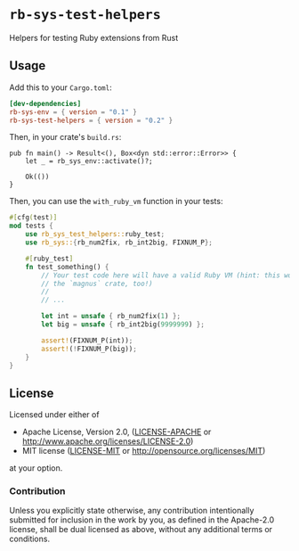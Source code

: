 # `rb-sys-test-helpers`

Helpers for testing Ruby extensions from Rust

## Usage

Add this to your `Cargo.toml`:

```toml
[dev-dependencies]
rb-sys-env = { version = "0.1" }
rb-sys-test-helpers = { version = "0.2" }
```

Then, in your crate's `build.rs`:

```rust,ignore
pub fn main() -> Result<(), Box<dyn std::error::Error>> {
    let _ = rb_sys_env::activate()?;

    Ok(())
}
```

Then, you can use the `with_ruby_vm` function in your tests:

```rust
#[cfg(test)]
mod tests {
    use rb_sys_test_helpers::ruby_test;
    use rb_sys::{rb_num2fix, rb_int2big, FIXNUM_P};

    #[ruby_test]
    fn test_something() {
        // Your test code here will have a valid Ruby VM (hint: this works with
        // the `magnus` crate, too!)
        //
        // ...

        let int = unsafe { rb_num2fix(1) };
        let big = unsafe { rb_int2big(9999999) };

        assert!(FIXNUM_P(int));
        assert!(!FIXNUM_P(big));
    }
}
```

## License

Licensed under either of

- Apache License, Version 2.0, ([LICENSE-APACHE](LICENSE-APACHE) or http://www.apache.org/licenses/LICENSE-2.0)
- MIT license ([LICENSE-MIT](LICENSE-MIT) or http://opensource.org/licenses/MIT)

at your option.

### Contribution

Unless you explicitly state otherwise, any contribution intentionally submitted for inclusion in the work by you, as
defined in the Apache-2.0 license, shall be dual licensed as above, without any additional terms or conditions.
